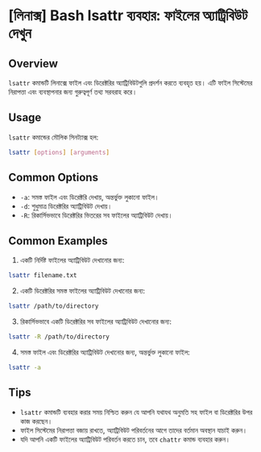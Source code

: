 # [লিনাক্স] Bash lsattr ব্যবহার: ফাইলের অ্যাট্রিবিউট দেখুন

## Overview
`lsattr` কমান্ডটি লিনাক্সে ফাইল এবং ডিরেক্টরির অ্যাট্রিবিউটগুলি প্রদর্শন করতে ব্যবহৃত হয়। এটি ফাইল সিস্টেমের নিরাপত্তা এবং ব্যবস্থাপনার জন্য গুরুত্বপূর্ণ তথ্য সরবরাহ করে।

## Usage
`lsattr` কমান্ডের মৌলিক সিনট্যাক্স হল:

```bash
lsattr [options] [arguments]
```

## Common Options
- `-a`: সমস্ত ফাইল এবং ডিরেক্টরি দেখায়, অন্তর্ভুক্ত লুকানো ফাইল।
- `-d`: শুধুমাত্র ডিরেক্টরির অ্যাট্রিবিউট দেখায়।
- `-R`: রিকার্সিভভাবে ডিরেক্টরির ভিতরের সব ফাইলের অ্যাট্রিবিউট দেখায়।

## Common Examples
1. একটি নির্দিষ্ট ফাইলের অ্যাট্রিবিউট দেখানোর জন্য:

```bash
lsattr filename.txt
```

2. একটি ডিরেক্টরির সমস্ত ফাইলের অ্যাট্রিবিউট দেখানোর জন্য:

```bash
lsattr /path/to/directory
```

3. রিকার্সিভভাবে একটি ডিরেক্টরির সব ফাইলের অ্যাট্রিবিউট দেখানোর জন্য:

```bash
lsattr -R /path/to/directory
```

4. সমস্ত ফাইল এবং ডিরেক্টরির অ্যাট্রিবিউট দেখানোর জন্য, অন্তর্ভুক্ত লুকানো ফাইল:

```bash
lsattr -a
```

## Tips
- `lsattr` কমান্ডটি ব্যবহার করার সময় নিশ্চিত করুন যে আপনি যথাযথ অনুমতি সহ ফাইল বা ডিরেক্টরির উপর কাজ করছেন।
- ফাইল সিস্টেমের নিরাপত্তা বজায় রাখতে, অ্যাট্রিবিউট পরিবর্তনের আগে তাদের বর্তমান অবস্থান যাচাই করুন।
- যদি আপনি একটি ফাইলের অ্যাট্রিবিউট পরিবর্তন করতে চান, তবে `chattr` কমান্ড ব্যবহার করুন।
